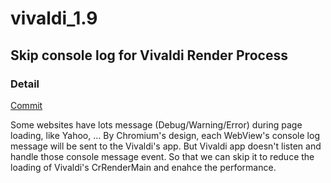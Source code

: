 # vivaldi_1.9

## Skip console log for Vivaldi Render Process

### Detail
<a href="https://github.com/WillyYu/vivaldi_1.9/commit/996e6b6a78b3a0e3aeccfa0fd9bdb4bcb6c1e69d">Commit</a>

Some websites have lots message (Debug/Warning/Error) during page loading, like Yahoo, ...
By Chromium's design, each WebView's console log message will be sent to the Vivaldi's app.
But Vivaldi app doesn't listen and handle those console message event.
So that we can skip it to reduce the loading of Vivaldi's CrRenderMain and enahce the performance.

